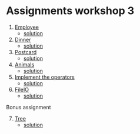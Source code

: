 Assignments workshop 3
======================

1. [Employee](Employee.md)
    * [solution](solutions/EmployeeSolution.scala)
2. [Dinner](Dinner.md)
    * [solution](solutions/DinnerSolution.scala)
3. [Postcard](Postcard.md)
    * [solution](solutions/PostcardSolution.scala)
4. [Animals](Animals.md)
    * [solution](solutions/AnimalsSolution.scala)
5. [Implement the operators](ImplementTheOperators.md)
    * [solution](solutions/ImplementTheOperatorsSolution.scala)
6. [FileIO](FileIO.md)
    * [solution](solutions/FileIOSolution.scala)

Bonus assignment

7. [Tree](Tree.md)
    * [solution](solutions/TreeSolution.scala)
